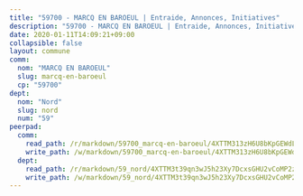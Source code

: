 ```yaml
---
title: "59700 - MARCQ EN BAROEUL | Entraide, Annonces, Initiatives"
description: "59700 - MARCQ EN BAROEUL | Entraide, Annonces, Initiatives"
date: 2020-01-11T14:09:21+09:00
collapsible: false
layout: commune
comm:
  nom: "MARCQ EN BAROEUL"
  slug: marcq-en-baroeul
  cp: "59700"
dept:
  nom: "Nord"
  slug: nord
  num: "59"
peerpad:
  comm:
    read_path: /r/markdown/59700_marcq-en-baroeul/4XTTM313zH6U8bKpGEWdLuYMUmbyB75ZZE84uZ9jMTVecmLWw
    write_path: /w/markdown/59700_marcq-en-baroeul/4XTTM313zH6U8bKpGEWdLuYMUmbyB75ZZE84uZ9jMTVecmLWw-K3TgUQv9yMvnUxP5VgdRX2axeSBhUhoWC8NQSfF8euhop9Y9ZfBAHtwJExx7X2seuPvpDMXfs79ues7rNhFopPoKfqEMYBB5CqfxFM3jQnvpLoyRnPqqMaScDxGD4iqtygVVRhQF
  dept:
    read_path: /r/markdown/59_nord/4XTTM3t39qn3wJ5h23Xy7DcxsGHU2vCoMP2z3iS4TUn3TrtdJ
    write_path: /w/markdown/59_nord/4XTTM3t39qn3wJ5h23Xy7DcxsGHU2vCoMP2z3iS4TUn3TrtdJ-K3TgTuZGkuZqXfr6fpmH7pGsMT6ndvZQMyRDze5QBt7XScLWHoBi246kLoDKpTH2Yo4f3AFSSJqGc2ozvNww7qPLqsDjpvahxCbQ6F5znbfjp6kVgaDcTYc9LyhwSfYuCevnvZUQ
---
```


